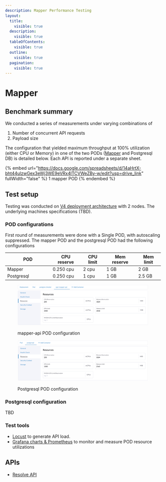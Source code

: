 ```yaml
---
description: Mapper Performance Testing
layout:
  title:
    visible: true
  description:
    visible: true
  tableOfContents:
    visible: true
  outline:
    visible: true
  pagination:
    visible: true
---
```


# Mapper

## Benchmark summary &#x20;

We conducted a series of measurements under varying combinations of&#x20;

1. Number of concurrent API requests
2. Payload size

The configuration that yielded maximum throughput at 100% utilization (either CPU or Memory) in one of the two PODs ([Mapper](../../../../features/spar-mapper.md) and Postgresql DB) is detailed below.  Each API is reported under a separate sheet.

{% embed url="https://docs.google.com/spreadsheets/d/14aHrtX-bht44ulzwGex3eWj3WE9eVRx4lTCVWeZBy-w/edit?usp=drive_link" fullWidth="false" %}
1 mapper POD
{% endembed %}

## Test setup

Testing was conducted on [V4 deployment architecture](../../../../../deployment/#deployment-architecture-v4) with 2 nodes. The underlying machines specifications (TBD).&#x20;

### POD configurations

First round of measurements were done with a Single POD, with autoscaling suppressed. The mapper POD and the postgresql POD had the following configurations

<table><thead><tr><th width="133">POD</th><th>CPU reserve</th><th>CPU limit</th><th>Mem reserve </th><th>Mem limit</th></tr></thead><tbody><tr><td>Mapper</td><td>0.250 cpu</td><td>2 cpu</td><td>1 GB</td><td>2 GB</td></tr><tr><td>Postgresql</td><td>0.250 cpu</td><td>1 cpu</td><td>1 GB</td><td>2.5 GB</td></tr></tbody></table>

<figure><img src="../../../../../.gitbook/assets/PODConfig-MapperPOD.png" alt=""><figcaption><p>mapper-api POD configuration</p></figcaption></figure>

<figure><img src="../../../../../.gitbook/assets/PODConfig-PostgresPOD.png" alt=""><figcaption><p>Postgresql POD configuration</p></figcaption></figure>

### Postgresql configuration

TBD

### Test tools

* [Locust](https://locust.io/) to generate API load.
* [Grafana charts & Prometheus](../../../../../deployment/base-infrastructure/openg2p-cluster/prometheus-and-grafana.md) to monitor and measure POD resource utilizations

## APIs

* [Resolve API](resolve-api.md)
